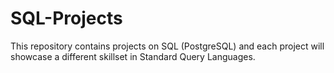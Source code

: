 # SQL-Projects
This repository contains projects on SQL (PostgreSQL) and each project will showcase a different skillset in Standard Query Languages. 
